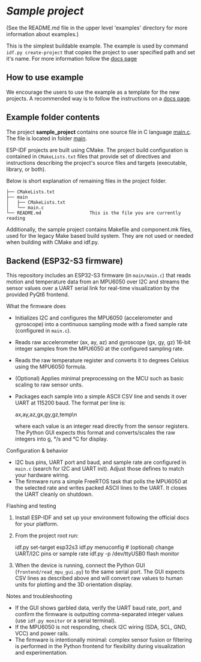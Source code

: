 # _Sample project_

(See the README.md file in the upper level 'examples' directory for more information about examples.)

This is the simplest buildable example. The example is used by command `idf.py create-project`
that copies the project to user specified path and set it's name. For more information follow the [docs page](https://docs.espressif.com/projects/esp-idf/en/latest/api-guides/build-system.html#start-a-new-project)



## How to use example
We encourage the users to use the example as a template for the new projects.
A recommended way is to follow the instructions on a [docs page](https://docs.espressif.com/projects/esp-idf/en/latest/api-guides/build-system.html#start-a-new-project).

## Example folder contents

The project **sample_project** contains one source file in C language [main.c](main/main.c). The file is located in folder [main](main).

ESP-IDF projects are built using CMake. The project build configuration is contained in `CMakeLists.txt`
files that provide set of directives and instructions describing the project's source files and targets
(executable, library, or both). 

Below is short explanation of remaining files in the project folder.

```
├── CMakeLists.txt
├── main
│   ├── CMakeLists.txt
│   └── main.c
└── README.md                  This is the file you are currently reading
```
Additionally, the sample project contains Makefile and component.mk files, used for the legacy Make based build system. 
They are not used or needed when building with CMake and idf.py.

## Backend (ESP32-S3 firmware)

This repository includes an ESP32-S3 firmware (in `main/main.c`) that reads motion and temperature
data from an MPU6050 over I2C and streams the sensor values over a UART serial link for real-time
visualization by the provided PyQt6 frontend.

What the firmware does
- Initializes I2C and configures the MPU6050 (accelerometer and gyroscope) into a continuous
	sampling mode with a fixed sample rate (configured in `main.c`).
- Reads raw accelerometer (ax, ay, az) and gyroscope (gx, gy, gz) 16-bit integer samples from the
	MPU6050 at the configured sampling rate.
- Reads the raw temperature register and converts it to degrees Celsius using the MPU6050 formula.
- (Optional) Applies minimal preprocessing on the MCU such as basic scaling to raw sensor units.
- Packages each sample into a simple ASCII CSV line and sends it over UART at 115200 baud. The
	format per line is:

	ax,ay,az,gx,gy,gz,temp\n

	where each value is an integer read directly from the sensor registers. The Python GUI expects
	this format and converts/scales the raw integers into g, °/s and °C for display.

Configuration & behavior
- I2C bus pins, UART port and baud, and sample rate are configured in `main.c` (search for
	I2C and UART init). Adjust those defines to match your hardware wiring.
- The firmware runs a simple FreeRTOS task that polls the MPU6050 at the selected rate and writes
	packed ASCII lines to the UART. It closes the UART cleanly on shutdown.

Flashing and testing
1. Install ESP-IDF and set up your environment following the official docs for your platform.
2. From the project root run:

	 idf.py set-target esp32s3
	 idf.py menuconfig   # (optional) change UART/I2C pins or sample rate
	 idf.py -p /dev/ttyUSB0 flash monitor

3. When the device is running, connect the Python GUI (`frontend/read_mpu_gui.py`) to the same
	 serial port. The GUI expects CSV lines as described above and will convert raw values to human
	 units for plotting and the 3D orientation display.

Notes and troubleshooting
- If the GUI shows garbled data, verify the UART baud rate, port, and confirm the firmware is
	outputting comma-separated integer values (use `idf.py monitor` or a serial terminal).
- If the MPU6050 is not responding, check I2C wiring (SDA, SCL, GND, VCC) and power rails.
- The firmware is intentionally minimal: complex sensor fusion or filtering is performed in the
	Python frontend for flexibility during visualization and experimentation.
